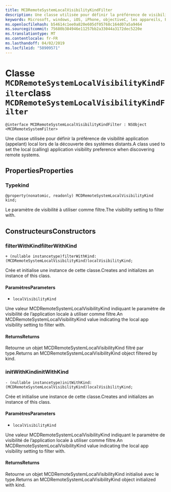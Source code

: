 ```yaml
---
title: MCDRemoteSystemLocalVisibilityKindFilter
description: Une classe utilisée pour définir la préférence de visibilité application (appelant) local lors de la découverte des systèmes distants.
keywords: Microsoft, windows, iOS, iPhone, objectiveC, les appareils, Project Rome connectés
ms.openlocfilehash: b54614c1ee0a820e605df05768c164d07a5a9464
ms.sourcegitcommit: 75680b384946e11257bb2a33044a3172dec5220e
ms.translationtype: MT
ms.contentlocale: fr-FR
ms.lasthandoff: 04/02/2019
ms.locfileid: "58909571"
---
```

# <a name="class-mcdremotesystemlocalvisibilitykindfilter"></a><span data-ttu-id="22252-104">Classe `MCDRemoteSystemLocalVisibilityKindFilter`</span><span class="sxs-lookup"><span data-stu-id="22252-104">class `MCDRemoteSystemLocalVisibilityKindFilter`</span></span> 

```
@interface MCDRemoteSystemLocalVisibilityKindFilter : NSObject <MCDRemoteSystemFilter>
```  

<span data-ttu-id="22252-105">Une classe utilisée pour définir la préférence de visibilité application (appelant) local lors de la découverte des systèmes distants.</span><span class="sxs-lookup"><span data-stu-id="22252-105">A class used to set the local (calling) application visibility preference when discovering remote systems.</span></span>

## <a name="properties"></a><span data-ttu-id="22252-106">Properties</span><span class="sxs-lookup"><span data-stu-id="22252-106">Properties</span></span>

### <a name="kind"></a><span data-ttu-id="22252-107">Type</span><span class="sxs-lookup"><span data-stu-id="22252-107">kind</span></span>
`@property(nonatomic, readonly) MCDRemoteSystemLocalVisibilityKind kind;`

<span data-ttu-id="22252-108">Le paramètre de visibilité à utiliser comme filtre.</span><span class="sxs-lookup"><span data-stu-id="22252-108">The visibility setting to filter with.</span></span>

## <a name="constructors"></a><span data-ttu-id="22252-109">Constructeurs</span><span class="sxs-lookup"><span data-stu-id="22252-109">Constructors</span></span>

### <a name="filterwithkind"></a><span data-ttu-id="22252-110">filterWithKind</span><span class="sxs-lookup"><span data-stu-id="22252-110">filterWithKind</span></span>
`+ (nullable instancetype)filterWithKind:(MCDRemoteSystemLocalVisibilityKind)localVisibilityKind;`

<span data-ttu-id="22252-111">Crée et initialise une instance de cette classe.</span><span class="sxs-lookup"><span data-stu-id="22252-111">Creates and initializes an instance of this class.</span></span>

#### <a name="parameters"></a><span data-ttu-id="22252-112">Paramètres</span><span class="sxs-lookup"><span data-stu-id="22252-112">Parameters</span></span>
* `localVisibilityKind` 

<span data-ttu-id="22252-113">Une valeur MCDRemoteSystemLocalVisibilityKind indiquant le paramètre de visibilité de l’application locale à utiliser comme filtre.</span><span class="sxs-lookup"><span data-stu-id="22252-113">An MCDRemoteSystemLocalVisibilityKind value indicating the local app visibility setting to filter with.</span></span>

#### <a name="returns"></a><span data-ttu-id="22252-114">Returns</span><span class="sxs-lookup"><span data-stu-id="22252-114">Returns</span></span>
<span data-ttu-id="22252-115">Retourne un objet MCDRemoteSystemLocalVisibilityKind filtré par type.</span><span class="sxs-lookup"><span data-stu-id="22252-115">Returns an MCDRemoteSystemLocalVisibilityKind object filtered by kind.</span></span>

### <a name="initwithkind"></a><span data-ttu-id="22252-116">initWithKind</span><span class="sxs-lookup"><span data-stu-id="22252-116">initWithKind</span></span>
`- (nullable instancetype)initWithKind:(MCDRemoteSystemLocalVisibilityKind)localVisibilityKind;`

<span data-ttu-id="22252-117">Crée et initialise une instance de cette classe.</span><span class="sxs-lookup"><span data-stu-id="22252-117">Creates and initializes an instance of this class.</span></span>

#### <a name="parameters"></a><span data-ttu-id="22252-118">Paramètres</span><span class="sxs-lookup"><span data-stu-id="22252-118">Parameters</span></span>
* `localVisibilityKind` 

<span data-ttu-id="22252-119">Une valeur MCDRemoteSystemLocalVisibilityKind indiquant le paramètre de visibilité de l’application locale à utiliser comme filtre.</span><span class="sxs-lookup"><span data-stu-id="22252-119">An MCDRemoteSystemLocalVisibilityKind value indicating the local app visibility setting to filter with.</span></span>

#### <a name="returns"></a><span data-ttu-id="22252-120">Returns</span><span class="sxs-lookup"><span data-stu-id="22252-120">Returns</span></span>
<span data-ttu-id="22252-121">Retourne un objet MCDRemoteSystemLocalVisibilityKind initialisé avec le type.</span><span class="sxs-lookup"><span data-stu-id="22252-121">Returns an MCDRemoteSystemLocalVisibilityKind object initialized with kind.</span></span>